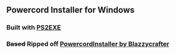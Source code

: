 ## Powercord Installer for Windows
### Built with [PS2EXE](https://github.com/MScholtes/PS2EXE)
### ~~Based~~ Ripped off [PowercordInstaller by Blazzycrafter](https://github.com/Blazzycrafter/PowercordInstaller)
